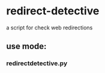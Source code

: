 # redirect-detective
a script for check web redirections

## use mode:
### redirectdetective.py <url>
